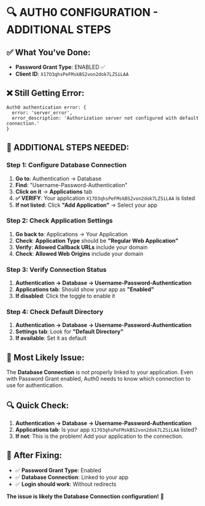 # 🔍 **AUTH0 CONFIGURATION - ADDITIONAL STEPS**

## **✅ What You've Done:**
- **Password Grant Type**: ENABLED ✅
- **Client ID**: `X17O3qhsPeFMskBS2von2dok7LZSiLAA`

## **❌ Still Getting Error:**
```
Auth0 authentication error: {
  error: 'server_error',
  error_description: 'Authorization server not configured with default connection.'
}
```

## **🔧 ADDITIONAL STEPS NEEDED:**

### **Step 1: Configure Database Connection**
1. **Go to**: Authentication → Database
2. **Find**: "Username-Password-Authentication"
3. **Click on it** → **Applications** tab
4. **✅ VERIFY**: Your application `X17O3qhsPeFMskBS2von2dok7LZSiLAA` is listed
5. **If not listed**: Click **"Add Application"** → Select your app

### **Step 2: Check Application Settings**
1. **Go back to**: Applications → Your Application
2. **Check**: **Application Type** should be **"Regular Web Application"**
3. **Verify**: **Allowed Callback URLs** include your domain
4. **Check**: **Allowed Web Origins** include your domain

### **Step 3: Verify Connection Status**
1. **Authentication → Database → Username-Password-Authentication**
2. **Applications tab**: Should show your app as **"Enabled"**
3. **If disabled**: Click the toggle to enable it

### **Step 4: Check Default Directory**
1. **Authentication → Database → Username-Password-Authentication**
2. **Settings tab**: Look for **"Default Directory"**
3. **If available**: Set it as default

## **🎯 Most Likely Issue:**
The **Database Connection** is not properly linked to your application. Even with Password Grant enabled, Auth0 needs to know which connection to use for authentication.

## **🔍 Quick Check:**
1. **Authentication → Database → Username-Password-Authentication**
2. **Applications tab**: Is your app `X17O3qhsPeFMskBS2von2dok7LZSiLAA` listed?
3. **If not**: This is the problem! Add your application to the connection.

## **🚨 After Fixing:**
- ✅ **Password Grant Type**: Enabled
- ✅ **Database Connection**: Linked to your app
- ✅ **Login should work**: Without redirects

**The issue is likely the Database Connection configuration!** 🎯


